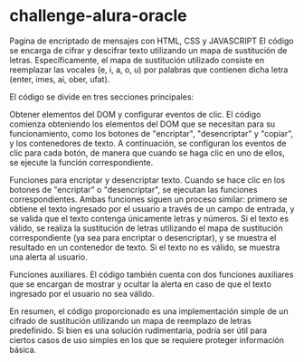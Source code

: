 # challenge-alura-oracle
Pagina de encriptado de mensajes con HTML, CSS y JAVASCRIPT
El código se encarga de cifrar y descifrar texto utilizando un mapa de sustitución de letras. Específicamente, el mapa de sustitución utilizado consiste en reemplazar las vocales (e, i, a, o, u) por palabras que contienen dicha letra (enter, imes, ai, ober, ufat).

El código se divide en tres secciones principales:

Obtener elementos del DOM y configurar eventos de clic. El código comienza obteniendo los elementos del DOM que se necesitan para su funcionamiento, como los botones de "encriptar", "desencriptar" y "copiar", y los contenedores de texto. A continuación, se configuran los eventos de clic para cada botón, de manera que cuando se haga clic en uno de ellos, se ejecute la función correspondiente.

Funciones para encriptar y desencriptar texto. Cuando se hace clic en los botones de "encriptar" o "desencriptar", se ejecutan las funciones correspondientes. Ambas funciones siguen un proceso similar: primero se obtiene el texto ingresado por el usuario a través de un campo de entrada, y se valida que el texto contenga únicamente letras y números. Si el texto es válido, se realiza la sustitución de letras utilizando el mapa de sustitución correspondiente (ya sea para encriptar o desencriptar), y se muestra el resultado en un contenedor de texto. Si el texto no es válido, se muestra una alerta al usuario.

Funciones auxiliares. El código también cuenta con dos funciones auxiliares que se encargan de mostrar y ocultar la alerta en caso de que el texto ingresado por el usuario no sea válido.

En resumen, el código proporcionado es una implementación simple de un cifrado de sustitución utilizando un mapa de reemplazo de letras predefinido. Si bien es una solución rudimentaria, podría ser útil para ciertos casos de uso simples en los que se requiere proteger información básica.
